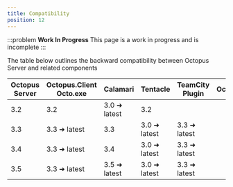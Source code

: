 ```yaml
---
title: Compatibility
position: 12
---
```


:::problem
**Work In Progress**
This page is a work in progress and is incomplete
:::

The table below outlines the backward compatibility between Octopus Server and related components

| Octopus Server | Octopus.Client Octo.exe | Calamari      | Tentacle      | TeamCity Plugin | OctoPosh |
| -------------- | ----------------------- | ------------- | ------------- | --------------- | -------- |
| 3.2            | 3.2                     | 3.0 &#10140; latest | 3.2           |                 |          |
| 3.3            | 3.3 &#10140; latest           | 3.3           | 3.0 &#10140; latest | 3.3 &#10140; latest   |          |
| 3.4            | 3.3 &#10140; latest           | 3.4           | 3.0 &#10140; latest | 3.3 &#10140; latest   |          |
| 3.5            | 3.3 &#10140; latest           | 3.5 &#10140; latest | 3.0 &#10140; latest | 3.3 &#10140; latest   |          |

